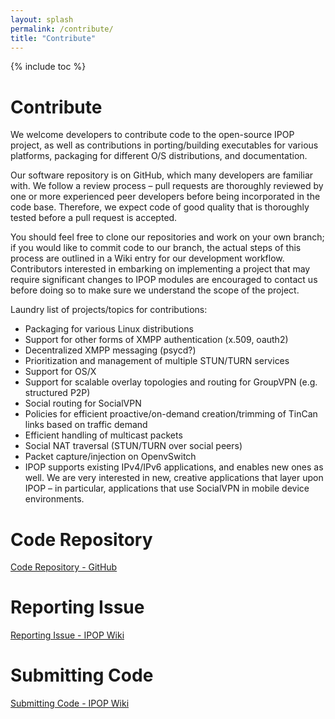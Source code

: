 ```yaml
---
layout: splash
permalink: /contribute/
title: "Contribute"
---
```

{% include toc %}

# Contribute

We welcome developers to contribute code to the open-source IPOP project, as well as contributions in porting/building executables for various platforms, packaging for different O/S distributions, and documentation.

Our software repository is on GitHub, which many developers are familiar with. We follow a review process – pull requests are thoroughly reviewed by one or more experienced peer developers before being incorporated in the code base. Therefore, we expect code of good quality that is thoroughly tested before a pull request is accepted.

You should feel free to clone our repositories and work on your own branch; if you would like to commit code to our branch, the actual steps of this process are outlined in a Wiki entry for our development workflow. Contributors interested in embarking on implementing a project that may require significant changes to IPOP modules are encouraged to contact us before doing so to make sure we understand the scope of the project.

Laundry list of projects/topics for contributions:

- Packaging for various Linux distributions
- Support for other forms of XMPP authentication (x.509, oauth2)
- Decentralized XMPP messaging (psycd?)
- Prioritization and management of multiple STUN/TURN services
- Support for OS/X
- Support for scalable overlay topologies and routing for GroupVPN (e.g. structured P2P)
- Social routing for SocialVPN
- Policies for efficient proactive/on-demand creation/trimming of TinCan links based on traffic demand
- Efficient handling of multicast packets
- Social NAT traversal (STUN/TURN over social peers)
- Packet capture/injection on OpenvSwitch
- IPOP supports existing IPv4/IPv6 applications, and enables new ones as well. We are very interested in new, creative applications that layer upon IPOP – in particular, applications that use SocialVPN in mobile device environments.

# Code Repository

[Code Repository - GitHub]

# Reporting Issue

[Reporting Issue - IPOP Wiki]

# Submitting Code

[Submitting Code - IPOP Wiki]


[Code Repository - GitHub]: https://github.com/ipop-project
[Reporting Issue - IPOP Wiki]: https://github.com/ipop-project/ipop-tincan/issues
[Submitting Code - IPOP Wiki]: https://github.com/ipop-project/ipop-project.github.io/wiki/How-to-Contribute